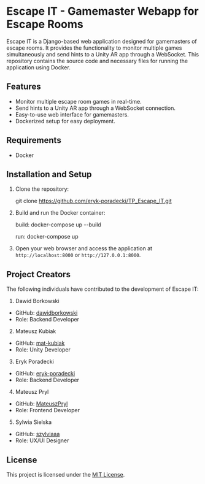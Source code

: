 # Escape IT - Gamemaster Webapp for Escape Rooms

Escape IT is a Django-based web application designed for gamemasters of escape rooms. It provides the functionality to monitor multiple games simultaneously and send hints to a Unity AR app through a WebSocket. This repository contains the source code and necessary files for running the application using Docker.

## Features

- Monitor multiple escape room games in real-time.
- Send hints to a Unity AR app through a WebSocket connection.
- Easy-to-use web interface for gamemasters.
- Dockerized setup for easy deployment.

## Requirements

- Docker

## Installation and Setup

1. Clone the repository:

    git clone https://github.com/eryk-poradecki/TP_Escape_IT.git


2. Build and run the Docker container:

    build: docker-compose up --build

    run: docker-compose up

4. Open your web browser and access the application at `http://localhost:8000` or `http://127.0.0.1:8000`.

## Project Creators

The following individuals have contributed to the development of Escape IT:

1. Dawid Borkowski
- GitHub: [dawidborkowski](https://github.com/dawidborkowski)
- Role: Backend Developer

2. Mateusz Kubiak
- GitHub: [mat-kubiak](https://github.com/mat-kubiak)
- Role: Unity Developer

3. Eryk Poradecki
- GitHub: [eryk-poradecki](https://github.com/eryk-poradecki)
- Role: Backend Developer

4. Mateusz Pryl
- GitHub: [MateuszPryl](https://github.com/MateuszPryl)
- Role: Frontend Developer

5. Sylwia Sielska
- GitHub: [szylviaaa](https://github.com/szylviaaa)
- Role: UX/UI Designer

## License

This project is licensed under the [MIT License](LICENSE).